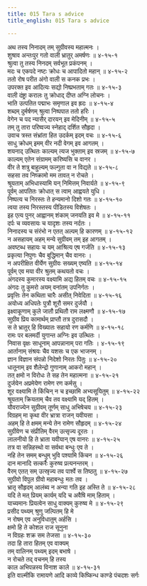 ```yaml
---
title: 015 Tara s advice
title_english: 015 Tara s advice

---
```

अथ तस्य निनादम् तम् सुग्रीवस्य महात्मनः ।  
शुश्राव अन्तःपुर गतो वाली भ्रातुर् अमर्षणः ॥ ४-१५-१  
श्रुत्वा तु तस्य निनदम् सर्वभूत प्रकंपनम् ।  
मदः च एकपदे नष्टः क्रोधः च आपादितो महान् ॥ ४-१५-२  
ततो रोष परीत अंगो वाली स कनक प्रभः ।  
उपरक्त इव आदित्यः सद्यो निष्प्रभताम् गतः ॥ ४-१५-३  
वाली दंष्ट्रा करालः तु क्रोधाद् दीप्त अग्नि लोचनः ।  
भाति उत्पतित पद्माभः समृणाल इव ह्रदः ॥ ४-१५-४  
शब्दम् दुर्मर्षणम् श्रुत्वा निष्पपात ततो हरिः ।  
वेगेन च पद न्यासैर् दारयन् इव मेदिनीम् ॥ ४-१५-५  
तम् तु तारा परिष्वज्य स्नेहाद् दर्शित सौहृदा ।  
उवाच त्रस्त संभ्रांता हित उदर्कम् इदम् वचः ॥ ४-१५-६  
साधु क्रोधम् इमम् वीर नदी वेगम् इव आगतम् ।  
शयनाद् उत्थितः काल्यम् त्यज भुक्ताम् इव स्रजम् ॥ ४-१५-७  
काल्यम् एतेन संग्रामम् करिष्यसि च वानर ।  
वीर ते शत्रु बाहुल्यम् फल्गुता वा न विद्यते ॥ ४-१५-८  
सहसा तव निष्क्रामो मम तावत् न रोचते ।  
श्रूयताम् अभिधास्यामि यन् निमित्तम् निवार्यते ॥ ४-१५-९  
पूर्वम् आपतितः क्रोधात् स त्वाम् आह्वयते युधि ।  
निष्पत्य च निरस्तः ते हन्यमानो दिशो गतः ॥ ४-१५-१०  
त्वया तस्य निरस्तस्य पीडितस्य विशेषतः ।  
इह एत्य पुनर् आह्वानम् शंकाम् जनयति इव मे ॥ ४-१५-११  
दर्पः च व्यवसायः च यादृशः तस्य नर्दतः ।  
निनादस्य च संरंभो न एतत् अल्पम् हि कारणम् ॥ ४-१५-१२  
न असहायम् अहम् मन्ये सुग्रीवम् तम् इह आगतम् ।  
अवष्टब्ध सहायः च यम् आश्रित्य एष गर्जति ॥ ४-१५-१३  
प्रकृत्या निपुणः चैव बुद्धिमान् चैव वानरः ।  
न अपरीक्षित वीर्येण सुग्रीवः सख्यम् एष्यति ॥ ४-१५-१४  
पूर्वम् एव मया वीर श्रुतम् कथयतो वचः ।  
अंगदस्य कुमारस्य वक्ष्यामि अद्य हितम् वचः ॥ ४-१५-१५  
अंगदः तु कुमरो अयम् वनांतम् उपनिर्गतः ।  
प्रवृत्तिः तेन कथिता चारैः असीत् निवेदिता ॥ ४-१५-१६  
अयोध्य अधिपतेः पुत्रौ शूरौ समर दुर्जयौ ।  
इक्ष्वाकूणाम् कुले जातौ प्रथितौ राम लक्ष्मणौ ॥ ४-१५-१७  
सुग्रीव प्रिय कामार्थम् प्राप्तौ तत्र दुरासदौ ।  
स ते भ्रातुर् हि विख्यातः सहायो रण कर्मणि ॥ ४-१५-१८  
रामः पर बलमर्दी युगान्त अग्निः इव उत्थितः ।  
निवास वृक्षः साधूनाम् आपन्नानाम् परा गतिः । ४-१५-१९  
आर्तानाम् संश्रयः चैव यशसः च एक भाजनम् ।  
ज्ञान विज्ञान संपन्नो निदेशो निरतः पितुः ॥ ४-१५-२०  
धातूनाम् इव शैलेन्द्रो गुणानाम् आकरो महान् ।  
तत् क्षमो न विरोधः ते सह तेन महात्मना ॥ ४-१५-२१  
दुर्जयेन अप्रमेयेण रामेण रण कर्मसु ।  
शूर वक्ष्यामि ते किंचिन् न च इच्छामि अभ्यसूयितुम् ॥ ४-१५-२२  
श्रूयताम् क्रियताम् चैव तव वक्ष्यामि यद् हितम् ।  
यौवराज्येन सुग्रीवम् तूर्णम् साधु अभिषेचय ॥ ४-१५-२३  
विग्रहम् मा कृथा वीर भ्रात्रा राजन् यवीयसा ।  
अहम् हि ते क्षमम् मन्ये तेन रामेण सौहृदम् ॥ ४-१५-२४  
सुग्रीवेण च संप्रीतिम् वैरम् उत्सृज्य दूरतः ।  
लालनीयो हि ते भ्राता यवीयान् एष वानरः ॥ ४-१५-२५  
तत्र वा सन्निहस्थो वा सर्वथा बन्धुः एव ते ।  
नहि तेन समम् बन्धुम् भुवि पश्यामि किंचन ॥ ४-१५-२६  
दान मानादि सत्कर्रैः कुरुष्व प्रत्यनन्तरम् ।  
वैरम् एतत् सम् उत्स्रृज्य तव पार्श्वे स तिष्ठतु ॥ ४-१५-२७  
सुग्रीवो विपुल ग्रीवो महाबन्धुः मतः तव ।  
भ्रातृ सौहृदम् आलंब्य न अन्या गति इह अस्ति ते ॥ ४-१५-२८  
यदि ते मत् प्रियम् कार्यम् यदि च अवैषि माम् हिताम् ।  
याच्यमानः प्रियत्वेन साधु वाक्यम् कुरुष्व मे ॥ ४-१५-२९  
प्रसीद पथ्यम् श्रुणु जल्पितम् हि मे  
न रोषम् एव अनुविधातुम् अर्हसि ।  
क्षमो हि ते कोशल राज सूनुना  
न विग्रहः शक्र सम तेजसा ॥ ४-१५-३०  
तदा हि तारा हितम् एव वाक्यम्  
तम् वालिनम् पथ्यम् इदम् बभाषे ।  
न रोचते तद् वचनम् हि तस्य  
काल अभिपन्नस्य विनाश काले ॥ ४-१५-३१  
इति वाल्मीकि रामायणे आदि काव्ये किष्किन्ध काण्डे पंचदशः सर्गः